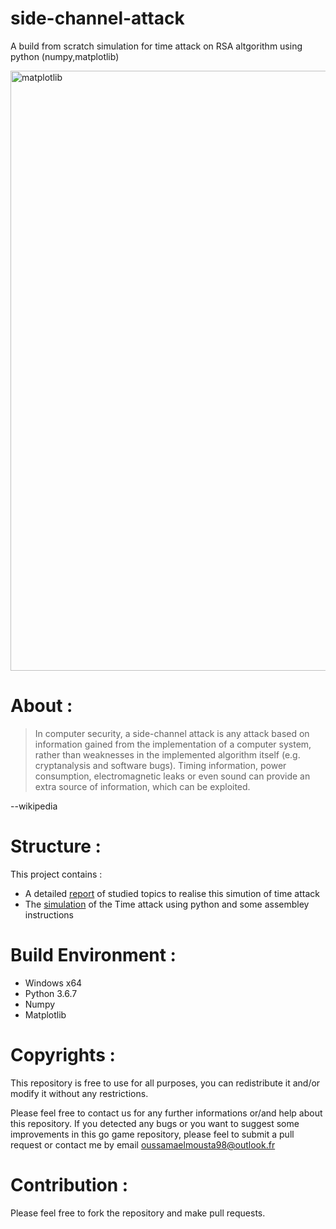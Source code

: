 # side-channel-attack
A build from scratch simulation for time attack on RSA altgorithm using python (numpy,matplotlib)

<img width="960" alt="matplotlib" src="https://user-images.githubusercontent.com/46606940/62466603-9766a580-b789-11e9-99b4-c928e8e13da2.PNG">

# About :

>In computer security, a side-channel attack is any attack based on information gained from the implementation of a computer system, 
rather than weaknesses in the implemented algorithm itself (e.g. cryptanalysis and software bugs). Timing information, 
power consumption, electromagnetic leaks or even sound can provide an extra source of information, which can be exploited.

--wikipedia


# Structure : 

This project contains : 
- A detailed [report](./Cryptographie_et_sécurit__informatique_rapport_final.pdf) of studied topics to realise this simution of time attack
- The [simulation](./TimeAttack.py) of the Time attack using python and some assembley instructions

# Build Environment :

<ul>
  <li> Windows x64  </li>
  <li> Python 3.6.7  </li>
  <li> Numpy  </li>
  <li> Matplotlib  </li>
</ul> 

# Copyrights : 

This repository is free to use for all purposes, you can redistribute it and/or modify it without any restrictions. 

Please feel free to contact us for any further informations or/and help about this repository. 
If you detected any bugs or you want to suggest some improvements in this go game repository, please feel to submit a pull request
or contact me by email <oussamaelmousta98@outlook.fr>

# Contribution :

Please feel free to fork the repository and make pull requests.
